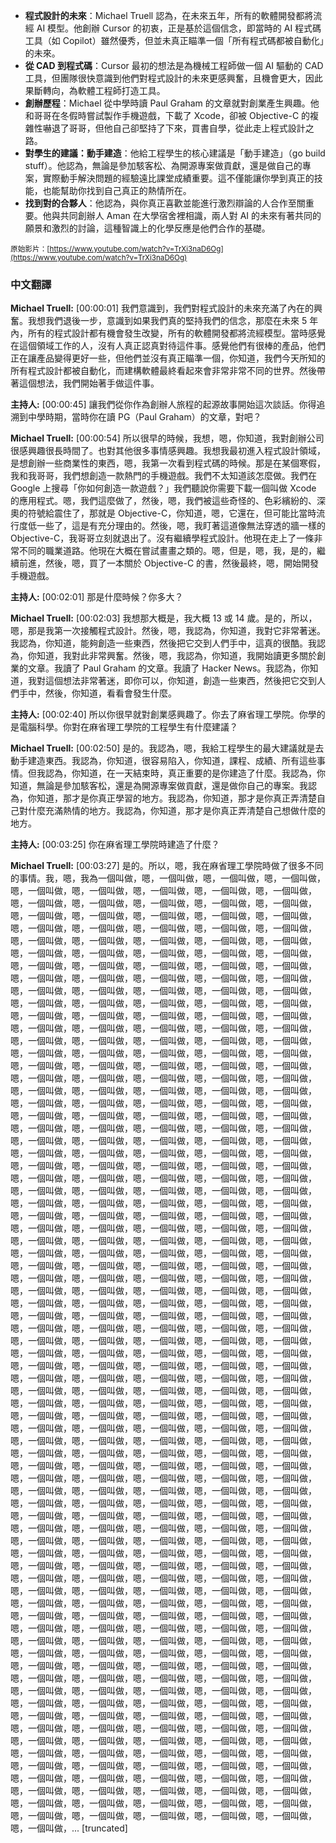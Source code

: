 <!-- summary -->
- **程式設計的未來**：Michael Truell 認為，在未來五年，所有的軟體開發都將流經 AI 模型。他創辦 Cursor 的初衷，正是基於這個信念，即當時的 AI 程式碼工具（如 Copilot）雖然優秀，但並未真正瞄準一個「所有程式碼都被自動化」的未來。
- **從 CAD 到程式碼**：Cursor 最初的想法是為機械工程師做一個 AI 驅動的 CAD 工具，但團隊很快意識到他們對程式設計的未來更感興奮，且機會更大，因此果斷轉向，為軟體工程師打造工具。
- **創辦歷程**：Michael 從中學時讀 Paul Graham 的文章就對創業產生興趣。他和哥哥在冬假時嘗試製作手機遊戲，下載了 Xcode，卻被 Objective-C 的複雜性嚇退了哥哥，但他自己卻堅持了下來，買書自學，從此走上程式設計之路。
- **對學生的建議：動手建造**：他給工程學生的核心建議是「動手建造」（go build stuff）。他認為，無論是參加駭客松、為開源專案做貢獻，還是做自己的專案，實際動手解決問題的經驗遠比課堂成績重要。這不僅能讓你學到真正的技能，也能幫助你找到自己真正的熱情所在。
- **找到對的合夥人**：他認為，與你真正喜歡並能進行激烈辯論的人合作至關重要。他與共同創辦人 Aman 在大學宿舍裡相識，兩人對 AI 的未來有著共同的願景和激烈的討論，這種智識上的化學反應是他們合作的基礎。
<!-- endsummary -->

<small>原始影片：[https://www.youtube.com/watch?v=TrXi3naD6Og](https://www.youtube.com/watch?v=TrXi3naD6Og)</small>

### 中文翻譯

**Michael Truell:** [00:00:01]
我們意識到，我們對程式設計的未來充滿了內在的興奮。我想我們退後一步，意識到如果我們真的堅持我們的信念，那麼在未來 5 年內，所有的程式設計都有機會發生改變，所有的軟體開發都將流經模型。當時感覺在這個領域工作的人，沒有人真正認真對待這件事。感覺他們有很棒的產品，他們正在讓產品變得更好一些，但他們並沒有真正瞄準一個，你知道，我們今天所知的所有程式設計都被自動化，而建構軟體最終看起來會非常非常不同的世界。然後帶著這個想法，我們開始著手做這件事。

**主持人:** [00:00:45]
讓我們從你作為創辦人旅程的起源故事開始這次談話。你得追溯到中學時期，當時你在讀 PG（Paul Graham）的文章，對吧？

**Michael Truell:** [00:00:54]
所以很早的時候，我想，嗯，你知道，我對創辦公司很感興趣很長時間了。也對其他很多事情感興趣。我想我最初進入程式設計領域，是想創辦一些商業性的東西，嗯，我第一次看到程式碼的時候。那是在某個寒假，我和我哥哥，我們想創造一款熱門的手機遊戲。我們不太知道該怎麼做。我們在 Google 上搜尋「你如何創造一款遊戲？」我們聽說你需要下載一個叫做 Xcode 的應用程式。嗯，我們這麼做了，然後，嗯，我們被這些奇怪的、色彩繽紛的、深奧的符號給震住了，那就是 Objective-C，你知道，嗯，它還在，但可能比當時流行度低一些了，這是有充分理由的。然後，嗯，我盯著這道像無法穿透的牆一樣的 Objective-C，我哥哥立刻就退出了。沒有繼續學程式設計。他現在走上了一條非常不同的職業道路。他現在大概在嘗試畫畫之類的。嗯，但是，嗯，我，是的，繼續前進，然後，嗯，買了一本關於 Objective-C 的書，然後最終，嗯，開始開發手機遊戲。

**主持人:** [00:02:01]
那是什麼時候？你多大？

**Michael Truell:** [00:02:03]
我想那大概是，我大概 13 或 14 歲。是的，所以，嗯，那是我第一次接觸程式設計。然後，嗯，我認為，你知道，我對它非常著迷。我認為，你知道，能夠創造一些東西，然後把它交到人們手中，這真的很酷。我認為，你知道，我對此非常興奮。然後，嗯，我認為，你知道，我開始讀更多關於創業的文章。我讀了 Paul Graham 的文章。我讀了 Hacker News。我認為，你知道，我對這個想法非常著迷，即你可以，你知道，創造一些東西，然後把它交到人們手中，然後，你知道，看看會發生什麼。

**主持人:** [00:02:40]
所以你很早就對創業感興趣了。你去了麻省理工學院。你學的是電腦科學。你對在麻省理工學院的工程學生有什麼建議？

**Michael Truell:** [00:02:50]
是的。我認為，嗯，我給工程學生的最大建議就是去動手建造東西。我認為，你知道，很容易陷入，你知道，課程、成績、所有這些事情。但我認為，你知道，在一天結束時，真正重要的是你建造了什麼。我認為，你知道，無論是參加駭客松，還是為開源專案做貢獻，還是做你自己的專案。我認為，你知道，那才是你真正學習的地方。我認為，你知道，那才是你真正弄清楚自己對什麼充滿熱情的地方。我認為，你知道，那才是你真正弄清楚自己想做什麼的地方。

**主持人:** [00:03:25]
你在麻省理工學院時建造了什麼？

**Michael Truell:** [00:03:27]
是的。所以，嗯，我在麻省理工學院時做了很多不同的事情。我，嗯，我為一個叫做，嗯，一個叫做，嗯，一個叫做，嗯，一個叫做，嗯，一個叫做，嗯，一個叫做，嗯，一個叫做，嗯，一個叫做，嗯，一個叫做，嗯，一個叫做，嗯，一個叫做，嗯，一個叫做，嗯，一個叫做，嗯，一個叫做，嗯，一個叫做，嗯，一個叫做，嗯，一個叫做，嗯，一個叫做，嗯，一個叫做，嗯，一個叫做，嗯，一個叫做，嗯，一個叫做，嗯，一個叫做，嗯，一個叫做，嗯，一個叫做，嗯，一個叫做，嗯，一個叫做，嗯，一個叫做，嗯，一個叫做，嗯，一個叫做，嗯，一個叫做，嗯，一個叫做，嗯，一個叫做，嗯，一個叫做，嗯，一個叫做，嗯，一個叫做，嗯，一個叫做，嗯，一個叫做，嗯，一個叫做，嗯，一個叫做，嗯，一個叫做，嗯，一個叫做，嗯，一個叫做，嗯，一個叫做，嗯，一個叫做，嗯，一個叫做，嗯，一個叫做，嗯，一個叫做，嗯，一個叫做，嗯，一個叫做，嗯，一個叫做，嗯，一個叫做，嗯，一個叫做，嗯，一個叫做，嗯，一個叫做，嗯，一個叫做，嗯，一個叫做，嗯，一個叫做，嗯，一個叫做，嗯，一個叫做，嗯，一個叫做，嗯，一個叫做，嗯，一個叫做，嗯，一個叫做，嗯，一個叫做，嗯，一個叫做，嗯，一個叫做，嗯，一個叫做，嗯，一個叫做，嗯，一個叫做，嗯，一個叫做，嗯，一個叫做，嗯，一個叫做，嗯，一個叫做，嗯，一個叫做，嗯，一個叫做，嗯，一個叫做，嗯，一個叫做，嗯，一個叫做，嗯，一個叫做，嗯，一個叫做，嗯，一個叫做，嗯，一個叫做，嗯，一個叫做，嗯，一個叫做，嗯，一個叫做，嗯，一個叫做，嗯，一個叫做，嗯，一個叫做，嗯，一個叫做，嗯，一個叫做，嗯，一個叫做，嗯，一個叫做，嗯，一個叫做，嗯，一個叫做，嗯，一個叫做，嗯，一個叫做，嗯，一個叫做，嗯，一個叫做，嗯，一個叫做，嗯，一個叫做，嗯，一個叫做，嗯，一個叫做，嗯，一個叫做，嗯，一個叫做，嗯，一個叫做，嗯，一個叫做，嗯，一個叫做，嗯，一個叫做，嗯，一個叫做，嗯，一個叫做，嗯，一個叫做，嗯，一個叫做，嗯，一個叫做，嗯，一個叫做，嗯，一個叫做，嗯，一個叫做，嗯，一個叫做，嗯，一個叫做，嗯，一個叫做，嗯，一個叫做，嗯，一個叫做，嗯，一個叫做，嗯，一個叫做，嗯，一個叫做，嗯，一個叫做，嗯，一個叫做，嗯，一個叫做，嗯，一個叫做，嗯，一個叫做，嗯，一個叫做，嗯，一個叫做，嗯，一個叫做，嗯，一個叫做，嗯，一個叫做，嗯，一個叫做，嗯，一個叫做，嗯，一個叫做，嗯，一個叫做，嗯，一個叫做，嗯，一個叫做，嗯，一個叫做，嗯，一個叫做，嗯，一個叫做，嗯，一個叫做，嗯，一個叫做，嗯，一個叫做，嗯，一個叫做，嗯，一個叫做，嗯，一個叫做，嗯，一個叫做，嗯，一個叫做，嗯，一個叫做，嗯，一個叫做，嗯，一個叫做，嗯，一個叫做，嗯，一個叫做，嗯，一個叫做，嗯，一個叫做，嗯，一個叫做，嗯，一個叫做，嗯，一個叫做，嗯，一個叫做，嗯，一個叫做，嗯，一個叫做，嗯，一個叫做，嗯，一個叫做，嗯，一個叫做，嗯，一個叫做，嗯，一個叫做，嗯，一個叫做，嗯，一個叫做，嗯，一個叫做，嗯，一個叫做，嗯，一個叫做，嗯，一個叫做，嗯，一個叫做，嗯，一個叫做，嗯，一個叫做，嗯，一個叫做，嗯，一個叫做，嗯，一個叫做，嗯，一個叫做，嗯，一個叫做，嗯，一個叫做，嗯，一個叫做，嗯，一個叫做，嗯，一個叫做，嗯，一個叫做，嗯，一個叫做，嗯，一個叫做，嗯，一個叫做，嗯，一個叫做，嗯，一個叫做，嗯，一個叫做，嗯，一個叫做，嗯，一個叫做，嗯，一個叫做，嗯，一個叫做，嗯，一個叫做，嗯，一個叫做，嗯，一個叫做，嗯，一個叫做，嗯，一個叫做，嗯，一個叫做，嗯，一個叫做，嗯，一個叫做，嗯，一個叫做，嗯，一個叫做，嗯，一個叫做，嗯，一個叫做，嗯，一個叫做，嗯，一個叫做，嗯，一個叫做，嗯，一個叫做，嗯，一個叫做，嗯，一個叫做，嗯，一個叫做，嗯，一個叫做，嗯，一個叫做，嗯，一個叫做，嗯，一個叫做，嗯，一個叫做，嗯，一個叫做，嗯，一個叫做，嗯，一個叫做，嗯，一個叫做，嗯，一個叫做，嗯，一個叫做，嗯，一個叫做，嗯，一個叫做，嗯，一個叫做，嗯，一個叫做，嗯，一個叫做，嗯，一個叫做，嗯，一個叫做，嗯，一個叫做，嗯，一個叫做，嗯，一個叫做，嗯，一個叫做，嗯，一個叫做，嗯，一個叫做，嗯，一個叫做，嗯，一個叫做，嗯，一個叫做，嗯，一個叫做，嗯，一個叫做，嗯，一個叫做，嗯，一個叫做，嗯，一個叫做，嗯，一個叫做，嗯，一個叫做，嗯，一個叫做，嗯，一個叫做，嗯，一個叫做，嗯，一個叫做，嗯，一個叫做，嗯，一個叫做，嗯，一個叫做，嗯，一個叫做，嗯，一個叫做，嗯，一個叫做，嗯，一個叫做，嗯，一個叫做，嗯，一個叫做，嗯，一個叫做，嗯，一個叫做，嗯，一個叫做，嗯，一個叫做，嗯，一個叫做，嗯，一個叫做，嗯，一個叫做，嗯，一個叫做，嗯，一個叫做，嗯，一個叫做，嗯，一個叫做，嗯，一個叫做，嗯，一個叫做，嗯，一個叫做，嗯，一個叫做，嗯，一個叫做，嗯，一個叫做，嗯，一個叫做，嗯，一個叫做，嗯，一個叫做，嗯，一個叫做，嗯，一個叫做，嗯，一個叫做，嗯，一個叫做，嗯，一個叫做，嗯，一個叫做，嗯，一個叫做，嗯，一個叫做，嗯，一個叫做，嗯，一個叫做，嗯，一個叫做，嗯，一個叫做，嗯，一個叫做，嗯，一個叫做，嗯，一個叫做，嗯，一個叫做，嗯，一個叫做，嗯，一個叫做，嗯，一個叫做，嗯，一個叫做，嗯，一個叫做，嗯，一個叫做，嗯，一個叫做，嗯，一個叫做，嗯，一個叫做，嗯，一個叫做，嗯，一個叫做，嗯，一個叫做，嗯，一個叫做，嗯，一個叫做，嗯，一個叫做，嗯，一個叫做，嗯，一個叫做，嗯，一個叫做，嗯，一個叫做，嗯，一個叫做，嗯，一個叫做，嗯，一個叫做，嗯，一個叫做，嗯，一個叫做，嗯，一個叫做，嗯，一個叫做，嗯，一個叫做，嗯，一個叫做，嗯，一個叫做，嗯，一個叫做，嗯，一個叫做，嗯，一個叫做，嗯，一個叫做，嗯，一個叫做，嗯，一個叫做，嗯，一個叫做，嗯，一個叫做，嗯，一個叫做，嗯，一個叫做，嗯，一個叫做，嗯，一個叫做，嗯，一個叫做，嗯，一個叫做，嗯，一個叫做，嗯，一個叫做，嗯，一個叫做，嗯，一個叫做，嗯，一個叫做，嗯，一個叫做，嗯，一個叫做，嗯，一個叫做，嗯，一個叫做，嗯，一個叫做，嗯，一個叫做，嗯，一個叫做，嗯，一個叫做，嗯，一個叫做，嗯，一個叫做，嗯，一個叫做，嗯，一個叫做，嗯，一個叫做，嗯，一個叫做，嗯，一個叫做，嗯，一個叫做，嗯，一個叫做，嗯，一個叫做，嗯，一個叫做，嗯，一個叫做，嗯，一個叫做，嗯，一個叫做，嗯，一個叫做，嗯，一個叫做，嗯，一個叫做，嗯，一個叫做，嗯，一個叫做，嗯，一個叫做，嗯，一個叫做，嗯，一個叫做，嗯，一個叫做，... [truncated]